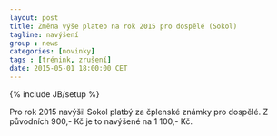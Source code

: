 ```yaml
---
layout: post
title: Změna výše plateb na rok 2015 pro dospělé (Sokol)
tagline: navýšení
group : news
categories: [novinky]
tags : [trénink, zrušení]
date: 2015-05-01 18:00:00 CET
---
```

{% include JB/setup %}

Pro rok 2015 navýšil Sokol platbý za čplenské známky pro dospělé. Z původních 900,- Kč je to navýšené na 1&nbsp;100,- Kč.
